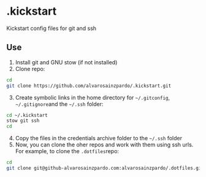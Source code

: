 # .kickstart
Kickstart config files for git and ssh

## Use

1. Install git and GNU stow (if not installed)
2. Clone repo:

```bash
cd
git clone https://github.com/alvarosainzpardo/.kickstart.git
```

3. Create symbolic links in the home directory for `~/.gitconfig`, `~/.gitignore`and the `~/.ssh` folder:

```bash
cd ~/.kickstart
stow git ssh
cd
```

4. Copy the files in the credentials archive folder to the `~/.ssh` folder
5. Now, you can clone the oher repos and work with them using ssh urls. For example, to clone the `.dotfiles`repo:

```bash
cd
git clone git@github-alvarosainzpardo.com:alvarosainzpardo/.dotfiles.git
```
